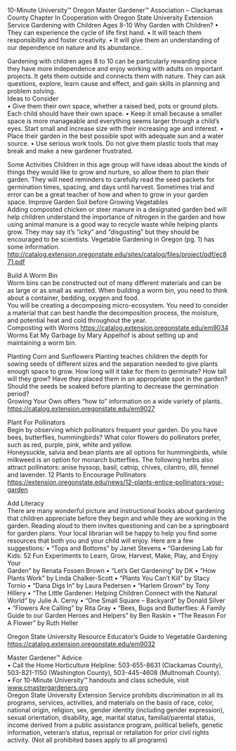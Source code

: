 

 
 
10-Minute University™ 
Oregon Master Gardener™ Association – Clackamas County Chapter 
In Cooperation with Oregon State University Extension Service 
Gardening with Children Ages 8-10 
Why Garden with Children? 
• They can experience the cycle of life first hand. 
• It will teach them responsibility and foster creativity. 
• It will give them an understanding of our dependence on nature and its abundance. 
 
Gardening with children ages 8 to 10 can be particularly rewarding since they have more 
independence and enjoy working with adults on important projects. It gets them outside and 
connects them with nature. They can ask questions, explore, learn cause and effect, and gain skills in 
planning and problem solving.   
Ideas to Consider  
• Give them their own space, whether a raised bed, pots or ground plots. Each child should have 
their own space. 
• Keep it small because a smaller space is more manageable and everything seems larger through a 
child’s eyes. Start small and increase size with their increasing age and interest. 
• Place their garden in the best possible spot with adequate sun and a water source. 
• Use serious work tools. Do not give them plastic tools that may break and make a new gardener 
frustrated. 
 
Some Activities 
Children in this age group will have ideas about the kinds of things they would like to grow and 
nurture, so allow them to plan their garden. They will need reminders to carefully read the seed 
packets for germination times, spacing, and days until harvest. Sometimes trial and error can be a 
great teacher of how and when to grow in your garden space. 
Improve Garden Soil before Growing Vegetables  
Adding composted chicken or steer manure in a designated garden bed will help children understand 
the importance of nitrogen in the garden and how using animal manure is a good way to recycle 
waste while helping plants grow. They may say it’s “icky” and “disgusting” but they should be 
encouraged to be scientists. Vegetable Gardening in Oregon (pg. 1) has some information. 
http://catalog.extension.oregonstate.edu/sites/catalog/files/project/pdf/ec871.pdf  
 
Build A Worm Bin  
Worm bins can be constructed out of many different materials and can be as large or as small as 
wanted. When building a worm bin, you need to think about a container, bedding, oxygen and food.  
You will be creating a decomposing micro-ecosystem. You need to consider a material that can best 
handle the decomposition process, the moisture, and potential heat and cold throughout the year.   
Composting with Worms https://catalog.extension.oregonstate.edu/em9034 
Worms Eat My Garbage by Mary Appelhof is about setting up and maintaining a worm bin.  
 
 

 
 
 
Planting Corn and Sunflowers 
Planting teaches children the depth for sowing seeds of different sizes and the separation needed to 
give plants enough space to grow. How long will it take for them to germinate? How tall will they 
grow? Have they placed them in an appropriate spot in the garden? Should the seeds be soaked 
before planting to decrease the germination period?  
Growing Your Own offers “how to” information on a wide variety of plants. 
https://catalog.extension.oregonstate.edu/em9027 
 
Plant For Pollinators  
Begin by observing which pollinators frequent your garden. Do you have bees, butterflies, 
hummingbirds? What color flowers do pollinators prefer, such as red, purple, pink, white and yellow.  
Honeysuckle, salvia and bean plants are all options for hummingbirds, while milkweed is an option for 
monarch butterflies. The following herbs also attract pollinators: anise hyssop, basil, catnip, chives, 
cilantro, dill, fennel and lavender. 12 Plants to Encourage Pollinators 
https://extension.oregonstate.edu/news/12-plants-entice-pollinators-your-garden 
 
Add Literacy  
There are many wonderful picture and instructional books about gardening that children appreciate 
before they begin and while they are working in the garden. Reading aloud to them invites 
questioning and can be a springboard for garden plans. Your local librarian will be happy to help you 
find some resources that both you and your child will enjoy.  Here are a few suggestions: 
• “Tops and Bottoms” by Janet Stevens 
• “Gardening Lab for Kids: 52 Fun Experiments to Learn, Grow, Harvest, Make, Play, and Enjoy Your      
Garden” by Renata Fossen Brown 
• “Let’s Get Gardening” by DK 
• “How Plants Work” by Linda Chalker-Scott 
• “Plants You Can’t Kill” by Stacy Tornio 
• “Dana Digs In” by Laura Pedersen 
• “Harlem Grown” by Tony Hillery 
• “The Little Gardener: Helping Children Connect with the Natural World” by Julie A. Cerny 
• “One Small Square – Backyard” by Donald Silver 
• “Flowers Are Calling” by Rita Gray 
• “Bees, Bugs and Butterflies: A Family Guide to our Garden Heroes and Helpers” by Ben Raskin 
• “The Reason For A Flower” by Ruth Heller 
 
Oregon State University Resource 
Educator’s Guide to Vegetable Gardening https://catalog.extension.oregonstate.edu/em9032 
 
Master Gardener™ Advice  
• Call the Home Horticulture Helpline: 503-655-8631 (Clackamas County), 503-821-1150 
(Washington County), 503-445-4608 (Multnomah County).  
• For 10-Minute University™ handouts and class schedule, visit www.cmastergardeners.org  
Oregon State University Extension Service prohibits discrimination in all its programs, services, activities, and materials on the basis of 
race, color, national origin, religion, sex, gender identity (including gender expression), sexual orientation, disability, age, marital status, 
familial/parental status, income derived from a public assistance program, political beliefs, genetic information, veteran’s status, 
reprisal or retaliation for prior civil rights activity. (Not all prohibited bases apply to all programs) 